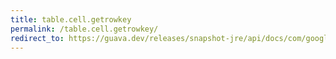 ```yaml
---
title: table.cell.getrowkey
permalink: /table.cell.getrowkey/
redirect_to: https://guava.dev/releases/snapshot-jre/api/docs/com/google/common/collect/Table.Cell.html#getRowKey--
---
```

